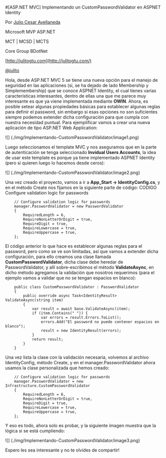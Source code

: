 <properties
	pageTitle="[ASP.NET MVC] Implementando un CustomPasswordValidator en ASPNET Identity"
	description="[ASP.NET MVC] Implementando un CustomPasswordValidator en ASPNET Identity"
	services="web-dev"
	documentationCenter=""
	authors="andygonusa"
	manager=""
	editor="andygonusa"/>

<tags
	ms.service="web-dev"
	ms.workload="identity"
	ms.tgt_pltfrm="na"
	ms.devlang="na"
	ms.topic="how-to-article"
	ms.date="05/16/2016"
	ms.author="andygonusa"/>

#[ASP.NET MVC] Implementando un CustomPasswordValidator en ASPNET Identity

Por [Julio Cesar Avellaneda](http://mvp.microsoft.com/en-us/MVP/Julio%20Cesar%20Avellaneda-4038198)

Microsoft MVP ASP.NET

MCT | MCSD | MCTS

Core Group BDotNet

[http://julitogtu.com](http://julitogtu.com/)

[@julito](https://twitter.com/julitogtu)


Hola, desde ASP.NET MVC 5 se tiene una nueva opción para el manejo de seguridad en las aplicaciones (si, se ha dejado de lado Membership y Simplemembership) que se conoce ASPNET Identity, el cual tienes varias características interesantes, dentro de ellas una que me parece muy interesante es que ya viene implementada mediante **OWIN**.
Ahora, es posible setear algunas propiedades básicas para establecer algunas reglas para definir el password, sin embargo si esas opciones no son suficientes siempre podemos extender dicha configuración para que cumpla con nuestra necesidad puntual.
Para ejemplificar vamos a crear una nueva aplicación de tipo ASP.NET Web Application:

![] (./img/Implementando-CustomPasswordValidator/image1.png)

Luego seleccionamos el template MVC y nos aseguramos que en la parte de autenticación se tenga seleccionado **Invidual Users Accounts**, la idea de usar este template es porque ya tiene implementado ASPNET Identity (pero si quieren luego lo hacemos desde ceros):

![] (./img/Implementando-CustomPasswordValidator/image2.png)

Una vez creado el proyecto, vamos a ir a **App_Start -> IdentityConfig.cs**, y en el método Create nos fijamos en la siguiente parte de código:
CODIGO Configure validation logic for passwords

```
	// Configure validation logic for passwords
	manager.PasswordValidator = new PasswordValidator
	{
		RequiredLength = 6,
		RequireNonLetterOrDigit = true,
		RequireDigit = true,
		RequireLowercase = true,
		RequireUppercase = true,
	};
```
El código anterior lo que hace es establecer algunas reglas para el password, pero como se ve son limitadas, así que vamos a extender dicha configuración, para ello creamos una clase llamada **CustomPasswordValidator**, dicha clase debe heredar de PasswordValidator, y allí sobre-escribimos el método **ValidateAsync**, en dicho método agregamos la validación que nosotros requerimos (para el ejemplo vamos a validar que no se tengan espacios en blanco):

```
	public class CustomPasswordValidator : PasswordValidator
	{
		public override async Task<IdentityResult> ValidateAsync(string item)
		{
			var result = await base.ValidateAsync(item);
			if (item.Contains(" ")) {
				var errors = result.Errors.ToList();
				errors.Add("El password no puede contener espacios en blanco");
				result = new IdentityResult(errors);
			}
			return result;
		}
	}
```

Una vez lista la clase con la validación necesaria, volvemos al archivo IdentityConfig, método Create, y en el manager.PasswordValidator ahora usamos la clase personalizada que hemos  creado:

```
	// Configure validation logic for passwords
	manager.PasswordValidator = new Infrastructure.CustomPasswordValidator
	{
		RequiredLength = 6,
		RequireNonLetterOrDigit = true,
		RequireDigit = true,
		RequireLowercase = true,
		RequireUppercase = true,
	};
```

Y eso es todo, ahora solo es probar, y la siguiente imagen muestra que la lógica si se está cumpliendo:

![] (./img/Implementando-CustomPasswordValidator/image3.png)

Espero les sea interesante y no te olvides de compartir!